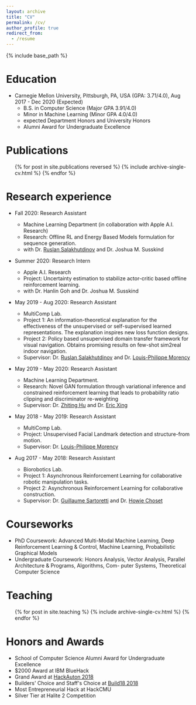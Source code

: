 ```yaml
---
layout: archive
title: "CV"
permalink: /cv/
author_profile: true
redirect_from:
  - /resume
---
```


{% include base_path %}

Education
======
* Carnegie Mellon University, Pittsburgh, PA, USA (GPA: 3.71/4.0), Aug 2017 - Dec 2020 (Expected)
  * B.S. in Computer Science (Major GPA 3.91/4.0)
  * Minor in Machine Learning (Minor GPA 4.0/4.0)
  * expected Department Honors and University Honors
  * Alumni Award for Undergraduate Excellence

Publications
======
  <ul>{% for post in site.publications reversed %}
    {% include archive-single-cv.html %}
  {% endfor %}</ul>

Research experience
======
* Fall 2020: Research Assistant
  * Machine Learning Department (in collaboration with Apple A.I. Research)
  * Research: Offline RL and Energy Based Models formulation for sequence generation.
  * with Dr. [Ruslan Salakhutdinov](https://www.cs.cmu.edu/~rsalakhu/) and Dr. Joshua M. Susskind

* Summer 2020: Research Intern
  * Apple A.I. Research
  * Project: Uncertainty estimation to stabilize actor-critic based offline reinforcement learning.
  * with Dr. Hanlin Goh and Dr. Joshua M. Susskind

* May 2019 - Aug 2020: Research Assistant
  * MultiComp Lab.
  * Project 1: An information-theoretical explanation for the effectiveness of the unsupervised or self-supervised learned representations. The explanation inspires new loss function designs.
  * Project 2: Policy based unsupervised domain transfer framework for visual navigation. Obtains promising results on few-shot sim2real indoor navigation. 
  * Supervisor: Dr. [Ruslan Salakhutdinov](https://www.cs.cmu.edu/~rsalakhu/) and Dr. [Louis-Philippe Morency](https://www.cs.cmu.edu/~morency/)

* May 2019 - May 2020: Research Assistant
  * Machine Learning Department.
  * Research: Novel GAN formulation through variational inference and constrained reinforcement learning that leads to probability ratio clipping and discriminator re-weighting
  * Supervisor: Dr. [Zhiting Hu](http://zhiting.ucsd.edu/) and Dr. [Eric Xing](http://www.cs.cmu.edu/~epxing/)

* May 2018 - May 2019: Research Assistant
  * MultiComp Lab.
  * Project: Unsupervised Facial Landmark detection and structure-from motion.
  * Supervisor: Dr. [Louis-Philippe Morency](https://www.cs.cmu.edu/~morency/)

* Aug 2017 - May 2018: Research Assistant
  * Biorobotics Lab.
  * Project 1: Asynchronous Reinforcement Learning for collaborative robotic manipulation tasks.
  * Project 2: Asynchronous Reinforcement Learning for collaborative construction.
  * Supervisor: Dr. [Guillaume Sartoretti](https://www.sartoretti.science/) and Dr. [Howie Choset](https://www.cs.cmu.edu/~./choset/)

Courseworks
======
* PhD Coursework: Advanced Multi-Modal Machine Learning, Deep Reinforcement Learning & Control, Machine Learning, Probabilistic Graphical Models
* Undergraduate Coursework: Honors Analysis, Vector Analysis, Parallel Architecture & Programs, Algorithms, Com- puter Systems, Theoretical Computer Science
  
Teaching
======
  <ul>{% for post in site.teaching %}
    {% include archive-single-cv.html %}
  {% endfor %}</ul>
  
Honors and Awards
======
* School of Computer Science Alumni Award for Undergraduate Excellence
* $2000 Award at IBM BlueHack
* Grand Award at [HackAuton 2018](https://www.hackauton.com/)
* Builders' Choice and Staff's Choice at [Build18 2018](https://www.build18.org/)
* Most Entrepreneurial Hack at HackCMU
* Silver Tier at Halite 2 Competition
